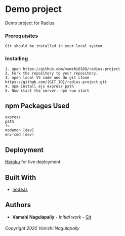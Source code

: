 # Demo project

Demo project for Radius

### Prerequisites

```
Git should be installed in your local system
```

### Installing

```
1. open https://github.com/vamshi0108/radius-project
2. Fork the repository to your repository.
3. open local VS code and do git clone https://github.com/{GIT_ID}/radius-project.git
4. npm install ejs express path
5. Now start the server: npm run start
```

## npm Packages Used

```
express
path
fs
nodemon [dev]
env-cmd [dev]
```

## Deployment

[Heroku](https://dashboard.heroku.com/apps) for live deployment.

## Built With

- [nodeJs](https://nodejs.org/en/)

## Authors

- **Vamshi Nagulapally** - _Initial work_ - [Git](https://github.com/vamshi0108)

###### Copyright 2020 Vamshi Nagulapally
